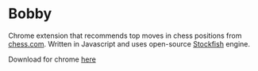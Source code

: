 # Bobby

Chrome extension that recommends top moves in chess positions from [chess.com](https://chess.com). Written in Javascript and uses open-source [Stockfish](http://github.com/nmrugg/stockfish.js) engine.

Download for chrome [here](https://chrome.google.com/webstore/detail/bobby/jbkljccbmlidfglkkgdbcoalnnielepl?hl=en)

